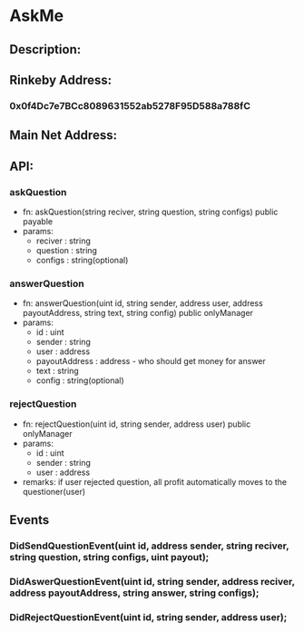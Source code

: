 
# AskMe

## Description:

## Rinkeby Address:
### 0x0f4Dc7e7BCc8089631552ab5278F95D588a788fC

## Main Net Address:

## API:
### askQuestion
- fn: askQuestion(string reciver, string question, string configs) public payable
- params:
  - reciver : string
  - question : string
  - configs : string(optional)
  
### answerQuestion
- fn: answerQuestion(uint id, string sender, address user, address payoutAddress, string text, string config) public onlyManager
- params:
  - id : uint
  - sender : string
  - user : address
  - payoutAddress : address - who should get money for answer
  - text : string
  - config : string(optional)
  
### rejectQuestion
- fn: rejectQuestion(uint id, string sender, address user) public onlyManager
- params:
  - id : uint
  - sender : string
  - user : address
- remarks: if user rejected question, all profit automatically moves to the questioner(user)

## Events
### DidSendQuestionEvent(uint id, address sender, string reciver, string question, string configs, uint payout);
### DidAswerQuestionEvent(uint id, string sender, address reciver, address payoutAddress, string answer, string configs);
### DidRejectQuestionEvent(uint id, string sender, address user);
